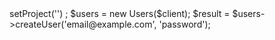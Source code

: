 <?php

use Appwrite\Client;
use Appwrite\Services\Users;

$client = new Client();

$client
    ->setProject('')
;

$users = new Users($client);

$result = $users->createUser('email@example.com', 'password');